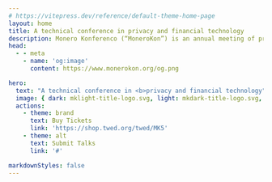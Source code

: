```yaml
---
# https://vitepress.dev/reference/default-theme-home-page
layout: home
title: A technical conference in privacy and financial technology
description: Monero Konferenco (“MoneroKon”) is an annual meeting of privacy advocates, cypherpunks, researchers, and developers and is designed to disseminate scientific and technical results in privacy-enhancing technologies and distributed systems.
head:
  - - meta
    - name: 'og:image'
      content: https://www.monerokon.org/og.png

hero:
  text: "A technical conference in <b>privacy and financial technology"
  image: { dark: mklight-title-logo.svg, light: mkdark-title-logo.svg, alt: 'Monero Konferenco'}
  actions:
    - theme: brand
      text: Buy Tickets
      link: 'https://shop.twed.org/twed/MK5'
    - theme: alt
      text: Submit Talks
      link: '#'

markdownStyles: false
---
```

<script setup>
import Digilol from './sponsors/digilol.svg'
import VostoEmisio from './sponsors/vostoemisio.png'
import CakeWallet from './sponsors/cake.webp'
import Trocador from './sponsors/trocador.svg'
import Monerica from './sponsors/monerica-logo-with-site-transparent.svg'
import PrivacyGuardians from './sponsors/pg.jpg'

const sponsors = [
    //{ url: 'https://cakewallet.com', img: {src: CakeWallet, alt: 'Cake Wallet'}},
    //{ url: 'https://trocador.app', img: {src: Trocador, alt: 'Trocador' }},
    { url: 'https://www.vostoemisio.com', img: {src: VostoEmisio, alt: 'VOSTO EMISIO'} },
    { url: 'https://www.digilol.net', img: {src: Digilol, alt: 'Digilol'} },
    { url: 'https://monerica.com', img: {src: Monerica, alt: 'Monerica'} },
    { url: 'https://x.com/privacyguardia', img: {src: PrivacyGuardians, alt: 'Privacy Guardians'} },
]
</script>

<MKSponsors :sponsors="sponsors" :invite="true" title="Sponsors:" />
<MKEventInfo />


